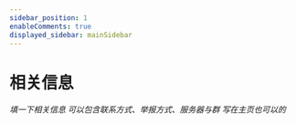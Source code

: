 ```yaml
---
sidebar_position: 1
enableComments: true
displayed_sidebar: mainSidebar
---
```


# 相关信息

*填一下相关信息*
*可以包含联系方式、举报方式、服务器与群*
*写在主页也可以的*